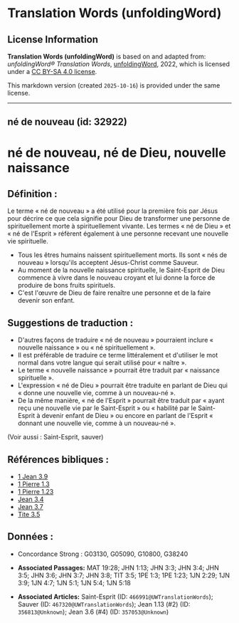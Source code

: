 # Translation Words (unfoldingWord)

## License Information

**Translation Words (unfoldingWord)** is based on and adapted from: _unfoldingWord® Translation Words_, [unfoldingWord](https://unfoldingword.org/utw), 2022, which is licensed under a [CC BY-SA 4.0 license](https://creativecommons.org/licenses/by-sa/4.0/legalcode.en).

This markdown version (created `2025-10-16`) is provided under the same license.



--------------------------------

## né de nouveau (id: 32922)

né de nouveau, né de Dieu, nouvelle naissance
=============================================

Définition :
------------

Le terme « né de nouveau » a été utilisé pour la première fois par Jésus pour décrire ce que cela signifie pour Dieu de transformer une personne de spirituellement morte à spirituellement vivante. Les termes « né de Dieu » et « né de l'Esprit » réfèrent également à une personne recevant une nouvelle vie spirituelle.

* Tous les êtres humains naissent spirituellement morts. Ils sont « nés de nouveau » lorsqu'ils acceptent Jésus\-Christ comme Sauveur.
* Au moment de la nouvelle naissance spirituelle, le Saint\-Esprit de Dieu commence à vivre dans le nouveau croyant et lui donne la force de produire de bons fruits spirituels.
* C'est l'œuvre de Dieu de faire renaître une personne et de la faire devenir son enfant.

Suggestions de traduction :
---------------------------

* D'autres façons de traduire « né de nouveau » pourraient inclure « nouvelle naissance » ou « né spirituellement ».
* Il est préférable de traduire ce terme littéralement et d'utiliser le mot normal dans votre langue qui serait utilisé pour « naître ».
* Le terme « nouvelle naissance » pourrait être traduit par « naissance spirituelle ».
* L'expression « né de Dieu » pourrait être traduite en parlant de Dieu qui « donne une nouvelle vie, comme à un nouveau\-né ».
* De la même manière, « né de l'Esprit » pourrait être traduit par « ayant reçu une nouvelle vie par le Saint\-Esprit » ou « habilité par le Saint\-Esprit à devenir enfant de Dieu » ou encore en parlant de l'Esprit « donnant une nouvelle vie, comme à un nouveau\-né ».

(Voir aussi : Saint\-Esprit, sauver)

Références bibliques :
----------------------

* [1 Jean 3\.9](https://ref.ly/1John3:9)
* [1 Pierre 1\.3](https://ref.ly/1Pet1:3)
* [1 Pierre 1\.23](https://ref.ly/1Pet1:23)
* [Jean 3\.4](https://ref.ly/John3:4)
* [Jean 3\.7](https://ref.ly/John3:7)
* [Tite 3\.5](https://ref.ly/Titus3:5)

Données :
---------

* Concordance Strong : G03130, G05090, G10800, G38240

* **Associated Passages:** MAT 19:28; JHN 1:13; JHN 3:3; JHN 3:4; JHN 3:5; JHN 3:6; JHN 3:7; JHN 3:8; TIT 3:5; 1PE 1:3; 1PE 1:23; 1JN 2:29; 1JN 3:9; 1JN 4:7; 1JN 5:1; 1JN 5:4; 1JN 5:18
* **Associated Articles:** Saint-Esprit (ID: `466991@UWTranslationWords`); Sauver (ID: `467320@UWTranslationWords`); Jean 1.13 (#2) (ID: `356813@Unknown`); Jean 3.6 (#4) (ID: `357053@Unknown`)

